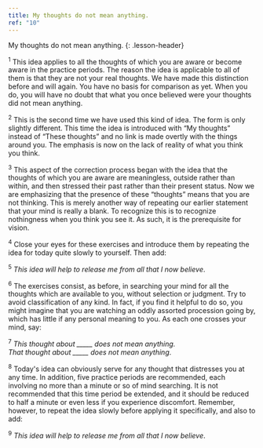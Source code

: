 ```yaml
---
title: My thoughts do not mean anything.
ref: "10"
---
```


My thoughts do not mean anything.
{: .lesson-header}

<sup>1</sup> This idea applies to all the thoughts of which you are aware or become
aware in the practice periods. The reason the idea is applicable to all
of them is that they are not your real thoughts. We have made this
distinction before and will again. You have no basis for comparison as
yet. When you do, you will have no doubt that what you once believed
were your thoughts did not mean anything.

<sup>2</sup> This is the second time we have used this kind of idea. The form is
only slightly different. This time the idea is introduced with “My
thoughts” instead of “These thoughts” and no link is made overtly with
the things around you. The emphasis is now on the lack of reality of
what you think you think.

<sup>3</sup> This aspect of the correction process began with the idea that the
thoughts of which you are aware are meaningless, outside rather than
within, and then stressed their past rather than their present status.
Now we are emphasizing that the presence of these “thoughts” means that
you are not thinking. This is merely another way of repeating our
earlier statement that your mind is really a blank. To recognize this is
to recognize nothingness when you think you see it. As such, it is the
prerequisite for vision.

<sup>4</sup> Close your eyes for these exercises and introduce them by repeating
the idea for today quite slowly to yourself. Then add:

<sup>5</sup> *This idea will help to release me from all that I now believe*.

<sup>6</sup> The exercises consist, as before, in searching your mind for all the
thoughts which are available to you, without selection or judgment. Try
to avoid classification of any kind. In fact, if you find it helpful to
do so, you might imagine that you are watching an oddly assorted
procession going by, which has little if any personal meaning to you. As
each one crosses your mind, say:

<sup>7</sup> *This thought about \_\_\_\_\_ does not mean anything.<br/>
That thought about \_\_\_\_\_ does not mean anything*.

<sup>8</sup> Today's idea can obviously serve for any thought that distresses you
at any time. In addition, five practice periods are recommended, each
involving no more than a minute or so of mind searching. It is not
recommended that this time period be extended, and it should be reduced
to half a minute or even less if you experience discomfort. Remember,
however, to repeat the idea slowly before applying it specifically, and
also to add:

<sup>9</sup> *This idea will help to release me from all that I now believe*.


